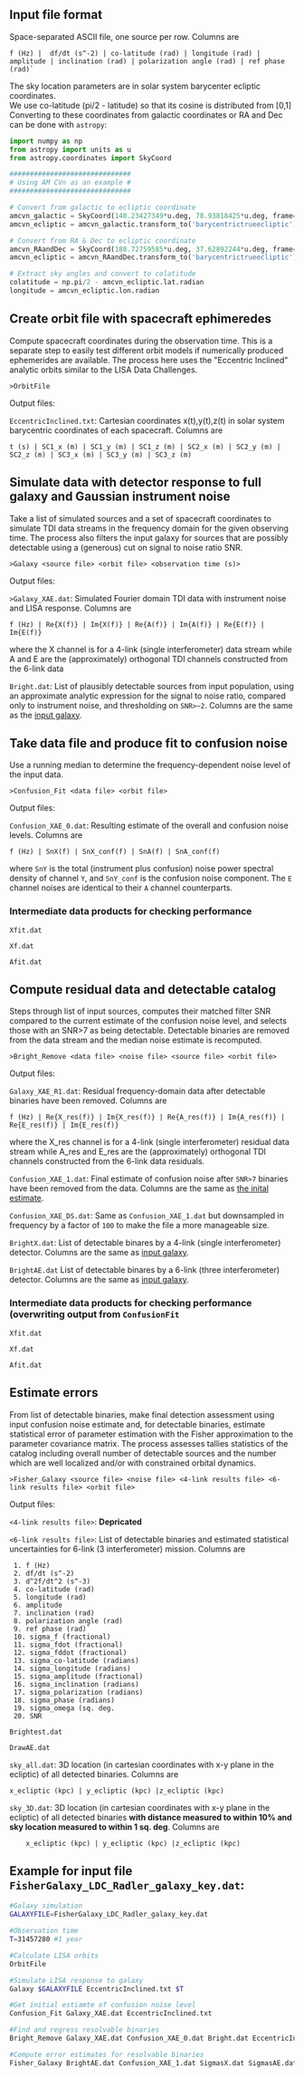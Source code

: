 ## Input file format 
Space-separated ASCII file, one source per row. Columns are <a name="params"></a>

    f (Hz) |  df/dt (s^-2) | co-latitude (rad) | longitude (rad) | amplitude | inclination (rad) | polarization angle (rad) | ref phase (rad)`
    
The sky location parameters are in solar system barycenter ecliptic coordinates.  
We use co-latitude (pi/2 - latitude) so that its cosine is distributed from \[0,1\]
Converting to these coordinates from galactic coordinates or RA and Dec can be done with `astropy`:

```python
import numpy as np
from astropy import units as u
from astropy.coordinates import SkyCoord

##############################
# Using AM CVn as an example #
##############################

# Convert from galactic to ecliptic coordinate
amcvn_galactic = SkyCoord(140.23427349*u.deg, 78.93818425*u.deg, frame='galactic')
amcvn_ecliptic = amcvn_galactic.transform_to('barycentrictrueecliptic')

# Convert from RA & Dec to ecliptic coordinate
amcvn_RAandDec = SkyCoord(188.72759585*u.deg, 37.62892244*u.deg, frame='icrs')
amcvn_ecliptic = amcvn_RAandDec.transform_to('barycentrictrueecliptic')

# Extract sky angles and convert to colatitude
colatitude = np.pi/2 - amcvn_ecliptic.lat.radian
longitude = amcvn_ecliptic.lon.radian
```

## Create orbit file with spacecraft ephimeredes
Compute spacecraft coordinates during the observation time. This is a separate step to easily test different orbit models if numerically produced ephemerides are available. The process here uses the "Eccentric Inclined" analytic orbits similar to the LISA Data Challenges.

`>OrbitFile`

Output files:

`EccentricInclined.txt`: Cartesian coordinates x(t),y(t),z(t) in solar system barycentric coordinates of each spacecraft. Columns are

    t (s) | SC1_x (m) | SC1_y (m) | SC1_z (m) | SC2_x (m) | SC2_y (m) | SC2_z (m) | SC3_x (m) | SC3_y (m) | SC3_z (m)

## Simulate data with detector response to full galaxy and Gaussian instrument noise
Take a list of simulated sources and a set of spacecraft coordinates to simulate TDI data streams in the frequency domain for the given observing time. The process also filters the input galaxy for sources that are possibly detectable using a (generous) cut on signal to noise ratio SNR.

`>Galaxy <source file> <orbit file> <observation time (s)>` 

Output files:

`>Galaxy_XAE.dat`: Simulated Fourier domain TDI data with instrument noise and LISA response. Columns are

    f (Hz) | Re{X(f)} | Im{X(f)} | Re{A(f)} | Im{A(f)} | Re{E(f)} | Im{E(f)} 
    
where the X channel is for a 4-link (single interferometer) data stream while A and E are the (approximately) orthogonal TDI channels constructed from the 6-link data

`Bright.dat`: List of plausibly detectable sources from input population, using an approximate analytic expression for the signal to noise ratio, compared only to instrument noise, and thresholding on `SNR>~2`. Columns are the same as the [input galaxy](#params).


## Take data file and produce fit to confusion noise
Use a running median to determine the frequency-dependent noise level of the input data.

`>Confusion_Fit <data file> <orbit file>`

Output files:

`Confusion_XAE_0.dat`: Resulting estimate of the overall and confusion noise levels. Columns are <a name="conf"></a>

    f (Hz) | SnX(f) | SnX_conf(f) | SnA(f) | SnA_conf(f)
    
 where `SnY` is the total (instrument plus confusion) noise power spectral density of channel `Y`, and `SnY_conf` is the confusion noise component. The `E` channel noises are identical to their `A` channel counterparts. 

### Intermediate data products for checking performance
`Xfit.dat`

`Xf.dat`

`Afit.dat`

## Compute residual data and detectable catalog
Steps through list of input sources, computes their matched filter SNR compared to the current estimate of the confusion noise level, and selects those with an SNR>7 as being detectable. Detectable binaries are removed from the data stream and the median noise estimate is recomputed.

`>Bright_Remove <data file> <noise file> <source file> <orbit file>`

Output files:

`Galaxy_XAE_R1.dat`: Residual frequency-domain data after detectable binaries have been removed. Columns are 

    f (Hz) | Re{X_res(f)} | Im{X_res(f)} | Re{A_res(f)} | Im{A_res(f)} | Re{E_res(f)} | Im{E_res(f)} 
    
where the X_res channel is for a 4-link (single interferometer) residual data stream while A_res and E_res are the (approximately) orthogonal TDI channels constructed from the 6-link data residuals.

`Confusion_XAE_1.dat`: Final estimate of confusion noise after `SNR>7` binaries have been removed from the data. Columns are the same as [the inital estimate](#conf).

`Confusion_XAE_DS.dat`: Same as `Confusion_XAE_1.dat` but downsampled in frequency by a factor of `100` to make the file a more manageable size.

`BrightX.dat`: List of detectable binares by a 4-link (single interferometer) detector. Columns are the same as [input galaxy](#params).

`BrightAE.dat` List of detectable binares by a 6-link (three interferometer) detector. Columns are the same as [input galaxy](#params).

### Intermediate data products for checking performance (overwriting output from `ConfusionFit`
`Xfit.dat`

`Xf.dat`

`Afit.dat`


## Estimate errors
From list of detectable binaries, make final detection assessment using input confusion noise estimate and, for detectable binaries, estimate statistical error of parameter estimation with the Fisher approximation to the parameter covariance matrix.
The process assesses tallies statistics of the catalog including overall number of detectable sources and the number which are well localized and/or with constrained orbital dynamics.

`>Fisher_Galaxy <source file> <noise file> <4-link results file> <6-link results file> <orbit file>`

Output files:

`<4-link results file>`: **Depricated**

`<6-link results file>`: List of detectable binaries and estimated statistical uncertainties for 6-link (3 interferometer) mission. Columns are

```
 1. f (Hz) 
 2. df/dt (s^-2)
 3. d^2f/dt^2 (s^-3)
 4. co-latitude (rad) 
 5. longitude (rad) 
 6. amplitude 
 7. inclination (rad) 
 8. polarization angle (rad) 
 9. ref phase (rad)`
 10. sigma_f (fractional)
 11. sigma_fdot (fractional)
 12. sigma_fddot (fractional)
 13. sigma_co-latitude (radians)
 14. sigma_longitude (radians)
 15. sigma_amplitude (fractional)
 16. sigma_inclination (radians)
 17. sigma_polarization (radians)
 18. sigma_phase (radians)
 19. sigma_omega (sq. deg.
 20. SNR
 ```

`Brightest.dat`

`DrawAE.dat`

`sky_all.dat`: 3D location (in cartesian coordinates with x-y plane in the ecliptic) of all detected binaries. Columns are

    x_ecliptic (kpc) | y_ecliptic (kpc) |z_ecliptic (kpc)

`sky_3D.dat`: 3D location (in cartesian coordinates with x-y plane in the ecliptic) of all detected binaries **with distance measured to within 10% and sky location measured to within 1 sq. deg**. Columns are

        x_ecliptic (kpc) | y_ecliptic (kpc) |z_ecliptic (kpc)


## Example for input file `FisherGalaxy_LDC_Radler_galaxy_key.dat`:
```bash
#Galaxy simulation
GALAXYFILE=FisherGalaxy_LDC_Radler_galaxy_key.dat

#Observation time
T=31457280 #1 year

#Calculate LISA orbits
OrbitFile

#Simulate LISA response to galaxy
Galaxy $GALAXYFILE EccentricInclined.txt $T

#Get initial estiamte of confusion noise level
Confusion_Fit Galaxy_XAE.dat EccentricInclined.txt

#Find and regress resolvable binaries
Bright_Remove Galaxy_XAE.dat Confusion_XAE_0.dat Bright.dat EccentricInclined.txt

#Compute error estimates for resolvable binaries
Fisher_Galaxy BrightAE.dat Confusion_XAE_1.dat SigmasX.dat SigmasAE.dat DrawAE.dat EccentricInclined.txt 
```
